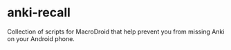 # anki-recall
Collection of scripts for MacroDroid that help prevent you from missing Anki on your Android phone.
